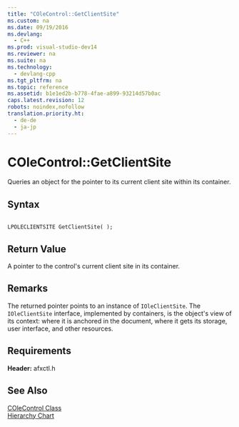 ```yaml
---
title: "COleControl::GetClientSite"
ms.custom: na
ms.date: 09/19/2016
ms.devlang: 
  - C++
ms.prod: visual-studio-dev14
ms.reviewer: na
ms.suite: na
ms.technology: 
  - devlang-cpp
ms.tgt_pltfrm: na
ms.topic: reference
ms.assetid: b1e1ed2b-b778-4fae-a899-93214d57b0ac
caps.latest.revision: 12
robots: noindex,nofollow
translation.priority.ht: 
  - de-de
  - ja-jp
---
```

# COleControl::GetClientSite
Queries an object for the pointer to its current client site within its container.  
  
## Syntax  
  
```  
  
LPOLECLIENTSITE GetClientSite( );  
```  
  
## Return Value  
 A pointer to the control's current client site in its container.  
  
## Remarks  
 The returned pointer points to an instance of `IOleClientSite`. The `IOleClientSite` interface, implemented by containers, is the object's view of its context: where it is anchored in the document, where it gets its storage, user interface, and other resources.  
  
## Requirements  
 **Header:** afxctl.h  
  
## See Also  
 [COleControl Class](../vs140/COleControl-Class.md)   
 [Hierarchy Chart](../vs140/Hierarchy-Chart.md)